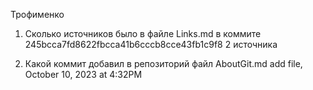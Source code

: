 Трофименко
1. Сколько источников было в файле Links.md в коммите 245bcca7fd8622fbcca41b6cccb8cce43fb1c9f8
2 источника

2. Какой коммит добавил в репозиторий файл AboutGit.md
add file, October 10, 2023 at 4:32PM